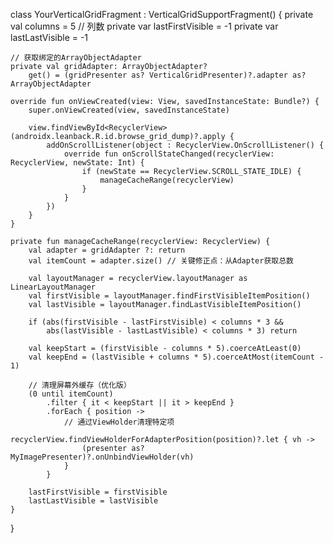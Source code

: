 class YourVerticalGridFragment : VerticalGridSupportFragment() {
    private val columns = 5 // 列数
    private var lastFirstVisible = -1
    private var lastLastVisible = -1

    // 获取绑定的ArrayObjectAdapter
    private val gridAdapter: ArrayObjectAdapter?
        get() = (gridPresenter as? VerticalGridPresenter)?.adapter as? ArrayObjectAdapter

    override fun onViewCreated(view: View, savedInstanceState: Bundle?) {
        super.onViewCreated(view, savedInstanceState)
        
        view.findViewById<RecyclerView>(androidx.leanback.R.id.browse_grid_dump)?.apply {
            addOnScrollListener(object : RecyclerView.OnScrollListener() {
                override fun onScrollStateChanged(recyclerView: RecyclerView, newState: Int) {
                    if (newState == RecyclerView.SCROLL_STATE_IDLE) {
                        manageCacheRange(recyclerView)
                    }
                }
            })
        }
    }

    private fun manageCacheRange(recyclerView: RecyclerView) {
        val adapter = gridAdapter ?: return
        val itemCount = adapter.size() // 关键修正点：从Adapter获取总数

        val layoutManager = recyclerView.layoutManager as LinearLayoutManager
        val firstVisible = layoutManager.findFirstVisibleItemPosition()
        val lastVisible = layoutManager.findLastVisibleItemPosition()

        if (abs(firstVisible - lastFirstVisible) < columns * 3 &&
            abs(lastVisible - lastLastVisible) < columns * 3) return

        val keepStart = (firstVisible - columns * 5).coerceAtLeast(0)
        val keepEnd = (lastVisible + columns * 5).coerceAtMost(itemCount - 1)

        // 清理屏幕外缓存（优化版）
        (0 until itemCount)
            .filter { it < keepStart || it > keepEnd }
            .forEach { position ->
                // 通过ViewHolder清理特定项
                recyclerView.findViewHolderForAdapterPosition(position)?.let { vh ->
                    (presenter as? MyImagePresenter)?.onUnbindViewHolder(vh)
                }
            }

        lastFirstVisible = firstVisible
        lastLastVisible = lastVisible
    }
}
